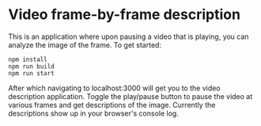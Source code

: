 # Video frame-by-frame description
This is an application where upon pausing a video that is playing, you can analyze the image of the frame. To get started:

```
npm install
npm run build
npm run start
```

After which navigating to localhost:3000 will get you to the video description application. Toggle the play/pause button to pause the video
at various frames and get descriptions of the image. 
Currently the descriptions show up in your browser's console log.